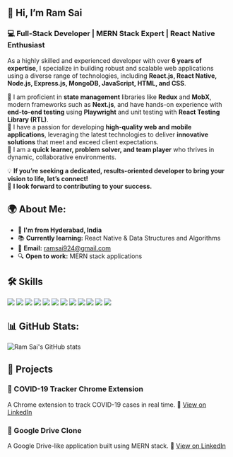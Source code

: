 ## 👋 Hi, I’m Ram Sai

### 💻 Full-Stack Developer | MERN Stack Expert | React Native Enthusiast

As a highly skilled and experienced developer with over **6 years of expertise**, I specialize in building robust and scalable web applications using a diverse range of technologies, including **React.js, React Native, Node.js, Express.js, MongoDB, JavaScript, HTML, and CSS**. 

🔹 I am proficient in **state management** libraries like **Redux** and **MobX**, modern frameworks such as **Next.js**, and have hands-on experience with **end-to-end testing** using **Playwright** and unit testing with **React Testing Library (RTL)**.  
🔹 I have a passion for developing **high-quality web and mobile applications**, leveraging the latest technologies to deliver **innovative solutions** that meet and exceed client expectations.  
🔹 I am a **quick learner, problem solver, and team player** who thrives in dynamic, collaborative environments.  

💡 **If you’re seeking a dedicated, results-oriented developer to bring your vision to life, let’s connect!**  
🚀 **I look forward to contributing to your success.**


## 🌍 About Me:
- 📍 **I'm from Hyderabad, India**  
- 📚 **Currently learning:** React Native & Data Structures and Algorithms  
- 📧 **Email:** [ramsai924@gmail.com](mailto:ramsai924@gmail.com)  
- 🔍 **Open to work:** MERN stack applications
  

## 🛠️ Skills

<p align="left">
  <img src="https://img.shields.io/badge/HTML5-E34F26?style=flat&logo=html5&logoColor=white" />
  <img src="https://img.shields.io/badge/CSS3-1572B6?style=flat&logo=css3&logoColor=white" />
  <img src="https://img.shields.io/badge/JavaScript-F7DF1E?style=flat&logo=javascript&logoColor=black" />
  <img src="https://img.shields.io/badge/React-61DAFB?style=flat&logo=react&logoColor=black" />
  <img src="https://img.shields.io/badge/Redux-764ABC?style=flat&logo=redux&logoColor=white" />
  <img src="https://img.shields.io/badge/React%20Native-61DAFB?style=flat&logo=react&logoColor=black" />
  <img src="https://img.shields.io/badge/Next.js-000000?style=flat&logo=next.js&logoColor=white" />
  <img src="https://img.shields.io/badge/Node.js-339933?style=flat&logo=node.js&logoColor=white" />
  <img src="https://img.shields.io/badge/Express.js-000000?style=flat&logo=express&logoColor=white" />
  <img src="https://img.shields.io/badge/MongoDB-47A248?style=flat&logo=mongodb&logoColor=white" />
  <img src="https://img.shields.io/badge/Unit%20Testing-15C213?style=flat&logo=jest&logoColor=white" />
  <img src="https://img.shields.io/badge/Webpack-8DD6F9?style=flat&logo=webpack&logoColor=black" />
</p>


## 📊 GitHub Stats:
![Ram Sai's GitHub stats](https://github-readme-stats.vercel.app/api?username=ramsai924&show_icons=true&theme=dark)

## 📂 Projects

### 🚀 COVID-19 Tracker Chrome Extension
A Chrome extension to track COVID-19 cases in real time.
🔗 [View on LinkedIn](https://www.linkedin.com/posts/ramsai-medhari-8364721b1_chromeextension-javascript-covid19app-activity-6707658862289395714-tu5n?utm_source=share&utm_medium=member_desktop&rcm=ACoAADFeSSoBB7H9PqKKFhTBblpP9FdFmHxXPLc)

### 💾 Google Drive Clone
A Google Drive-like application built using MERN stack.
🔗 [View on LinkedIn](https://www.linkedin.com/posts/ramsai-medhari-8364721b1_googledrive-nodejsdeveloper-mongodb-activity-6720436725996490752-h1Jn?utm_source=share&utm_medium=member_desktop&rcm=ACoAADFeSSoBB7H9PqKKFhTBblpP9FdFmHxXPLc)

